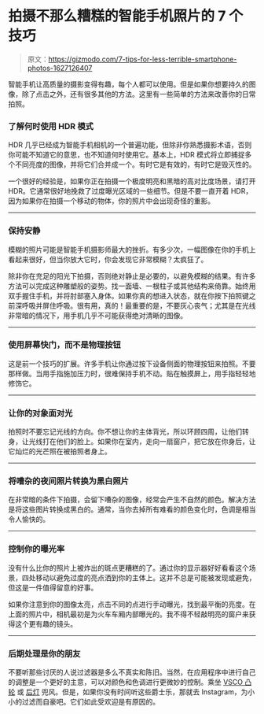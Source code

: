 # 拍摄不那么糟糕的智能手机照片的 7 个技巧

> 原文：<https://gizmodo.com/7-tips-for-less-terrible-smartphone-photos-1627126407>

智能手机让高质量的摄影变得有趣，每个人都可以使用。但是如果你想要持久的图像，除了点击之外，还有很多其他的方法。这里有一些简单的方法来改善你的日常拍照。



### 了解何时使用 HDR 模式

HDR 几乎已经成为智能手机相机的一个普遍功能，但除非你熟悉摄影术语，否则你可能不知道它的意思，也不知道何时使用它。基本上，HDR 模式将立即捕捉多个不同亮度的图像，并将它们合并成一个。有时它是有效的，有时它是毁灭性的。

一个很好的经验是，如果你正在拍摄一个极度明亮和黑暗的高对比度场景，请打开 HDR。它通常很好地挽救了过度曝光区域的一些细节。但是不要一直开着 HDR，因为如果你在拍摄一个移动的物体，你的照片中会出现奇怪的重影。

* * *

### 保持安静

模糊的照片可能是智能手机摄影师最大的挫折。有多少次，一幅图像在你的手机上看起来很好，但当你放大它时，你会发现它非常模糊？太疯狂了。

除非你在充足的阳光下拍摄，否则绝对静止是必要的，以避免模糊的结果。有许多方法可以完成这种雕塑般的姿势。找一面墙、一根柱子或其他结构来倚靠。始终用双手握住手机，并将肘部塞入身体。如果你真的想进入状态，就在你按下拍照键之前深呼吸并屏住呼吸。很有用，真的！最重要的是，不要灰心丧气；尤其是在光线非常暗的情况下，用手机几乎不可能获得绝对清晰的图像。

* * *

### 使用屏幕快门，而不是物理按钮

这是前一个技巧的扩展。许多手机让你通过按下设备侧面的物理按钮来拍照。不要那样做。当用手指施加压力时，很难保持手机不动。贴在触摸屏上，用手指轻轻地修饰它。

* * *

### 让你的对象面对光

拍照时不要忘记光线的方向。你不想让你的主体背光，所以环顾四周，让他们转身，让光线打在他们的脸上。如果你在室内，走向一扇窗户，把它放在你身后，让它灿烂的光芒照在被拍照者身上。

* * *

### 将嘈杂的夜间照片转换为黑白照片

在非常暗的条件下拍摄，会留下嘈杂的图像，经常会产生不自然的颜色。解决方法是将这些图片转换成黑白的。通常，当你去掉所有难看的颜色变化时，色调是相当令人愉快的。

* * *

### 控制你的曝光率

没有什么比你的照片上被炸出的斑点更糟糕的了。通过你的显示器好好看看这个场景，四处移动以避免过度的亮点洒到你的主体上。这并不总是可能被发现或避免，但这是一件值得留意的好事。

如果你注意到你的图像太亮，点击不同的点进行手动曝光，找到最平衡的亮度。在上面的照片中，相机最初是为火车车厢内部曝光的。我不得不轻敲明亮的窗户来获得这个更有趣的镜头。

* * *

### 后期处理是你的朋友

不要听那些讨厌的人说过滤器是多么不真实和陈旧。当然，在应用程序中进行自己的调整是一个更好的主意，可以对颜色和色调进行更微妙的控制。乘坐 [VSCO 凸轮](https://itunes.apple.com/us/app/vsco-cam/id588013838?mt=8) 或 [后灯](https://itunes.apple.com/us/app/afterlight/id573116090?mt=8) 兜风。但是，如果你没有时间听这些爵士乐，那就去 Instagram，为小小的过滤而自豪吧。它们如此受欢迎是有原因的。